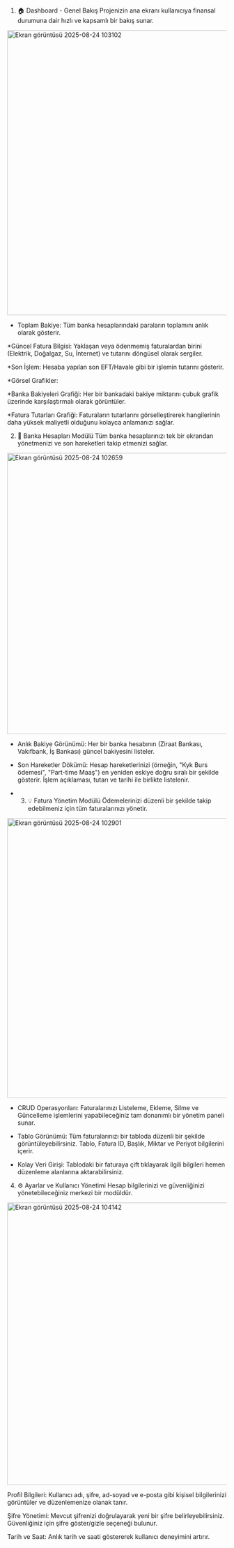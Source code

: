 1. 🏠 Dashboard - Genel Bakış
Projenizin ana ekranı kullanıcıya finansal durumuna dair hızlı ve kapsamlı bir bakış sunar.



<img width="1072" height="654" alt="Ekran görüntüsü 2025-08-24 103102" src="https://github.com/user-attachments/assets/19f6886a-23a6-4b08-93b5-736f13b54611" />

* Toplam Bakiye: Tüm banka hesaplarındaki paraların toplamını anlık olarak gösterir.

*Güncel Fatura Bilgisi: Yaklaşan veya ödenmemiş faturalardan birini (Elektrik, Doğalgaz, Su, İnternet) ve tutarını döngüsel olarak sergiler.

*Son İşlem: Hesaba yapılan son EFT/Havale gibi bir işlemin tutarını gösterir.

*Görsel Grafikler:

   *Banka Bakiyeleri Grafiği: Her bir bankadaki bakiye miktarını çubuk grafik üzerinde karşılaştırmalı olarak görüntüler.

   *Fatura Tutarları Grafiği: Faturaların tutarlarını görselleştirerek hangilerinin daha yüksek maliyetli olduğunu kolayca anlamanızı sağlar.

   


2. 🏦 Banka Hesapları Modülü
Tüm banka hesaplarınızı tek bir ekrandan yönetmenizi ve son hareketleri takip etmenizi sağlar.




<img width="1060" height="645" alt="Ekran görüntüsü 2025-08-24 102659" src="https://github.com/user-attachments/assets/4108d9f5-7fc0-47cf-a40a-f86dee13e088" />

* Anlık Bakiye Görünümü: Her bir banka hesabının (Ziraat Bankası, Vakıfbank, İş Bankası) güncel bakiyesini listeler.

* Son Hareketler Dökümü: Hesap hareketlerinizi (örneğin, "Kyk Burs ödemesi", "Part-time Maaş") en yeniden eskiye doğru sıralı bir şekilde gösterir. İşlem açıklaması, tutarı ve tarihi ile birlikte listelenir.




* 3. 💡 Fatura Yönetim Modülü
Ödemelerinizi düzenli bir şekilde takip edebilmeniz için tüm faturalarınızı yönetir.




<img width="1056" height="642" alt="Ekran görüntüsü 2025-08-24 102901" src="https://github.com/user-attachments/assets/bd0e8c59-ef3c-4ba3-b426-99d22ca11814" />





* CRUD Operasyonları: Faturalarınızı Listeleme, Ekleme, Silme ve Güncelleme işlemlerini yapabileceğiniz tam donanımlı bir yönetim paneli sunar.

* Tablo Görünümü: Tüm faturalarınızı bir tabloda düzenli bir şekilde görüntüleyebilirsiniz. Tablo, Fatura ID, Başlık, Miktar ve Periyot bilgilerini içerir.

* Kolay Veri Girişi: Tablodaki bir faturaya çift tıklayarak ilgili bilgileri hemen düzenleme alanlarına aktarabilirsiniz.




4. ⚙️ Ayarlar ve Kullanıcı Yönetimi
Hesap bilgilerinizi ve güvenliğinizi yönetebileceğiniz merkezi bir modüldür.




<img width="1066" height="648" alt="Ekran görüntüsü 2025-08-24 104142" src="https://github.com/user-attachments/assets/6529e128-30a1-40a5-b2e0-6398643c28aa" />




Profil Bilgileri: Kullanıcı adı, şifre, ad-soyad ve e-posta gibi kişisel bilgilerinizi görüntüler ve düzenlemenize olanak tanır.

Şifre Yönetimi: Mevcut şifrenizi doğrulayarak yeni bir şifre belirleyebilirsiniz. Güvenliğiniz için şifre göster/gizle seçeneği bulunur.

Tarih ve Saat: Anlık tarih ve saati göstererek kullanıcı deneyimini artırır.





